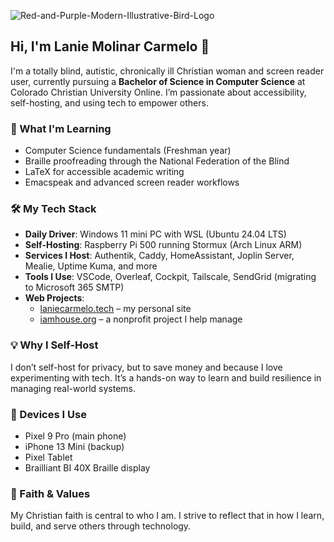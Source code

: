 ![Red-and-Purple-Modern-Illustrative-Bird-Logo](https://github.com/user-attachments/assets/f38212d4-9311-4ece-84fe-9a0c86115438)

## Hi, I'm Lanie Molinar Carmelo 👋

I'm a totally blind, autistic, chronically ill Christian woman and screen reader user, currently pursuing a **Bachelor of Science in Computer Science** at Colorado Christian University Online. I’m passionate about accessibility, self-hosting, and using tech to empower others.

### 🧠 What I'm Learning

- Computer Science fundamentals (Freshman year)
- Braille proofreading through the National Federation of the Blind
- LaTeX for accessible academic writing
- Emacspeak and advanced screen reader workflows

### 🛠️ My Tech Stack

- **Daily Driver**: Windows 11 mini PC with WSL (Ubuntu 24.04 LTS)
- **Self-Hosting**: Raspberry Pi 500 running Stormux (Arch Linux ARM)
- **Services I Host**: Authentik, Caddy, HomeAssistant, Joplin Server, Mealie, Uptime Kuma, and more
- **Tools I Use**: VSCode, Overleaf, Cockpit, Tailscale, SendGrid (migrating to Microsoft 365 SMTP)
- **Web Projects**:
  - [laniecarmelo.tech](https://laniecarmelo.tech) – my personal site
  - [iamhouse.org](https://iamhouse.org) – a nonprofit project I help manage

### 💡 Why I Self-Host

I don’t self-host for privacy, but to save money and because I love experimenting with tech. It’s a hands-on way to learn and build resilience in managing real-world systems.

### 📱 Devices I Use

- Pixel 9 Pro (main phone)
- iPhone 13 Mini (backup)
- Pixel Tablet
- Brailliant BI 40X Braille display

### 🙏 Faith & Values

My Christian faith is central to who I am. I strive to reflect that in how I learn, build, and serve others through technology.

